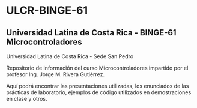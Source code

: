 ULCR-BINGE-61
=============

Universidad Latina de Costa Rica - BINGE-61 Microcontroladores
--------------------------------------------------------------

Universidad Latina de Costa Rica - Sede San Pedro

Repositorio de información del curso Microcontroladores impartido por el profesor Ing. Jorge M. Rivera Gutiérrez.

Aquí podrá encontrar las presentaciones utilizadas, los enunciados de las prácticas de laboratorio, ejemplos de código utilizados en demostraciones en clase y otros.
